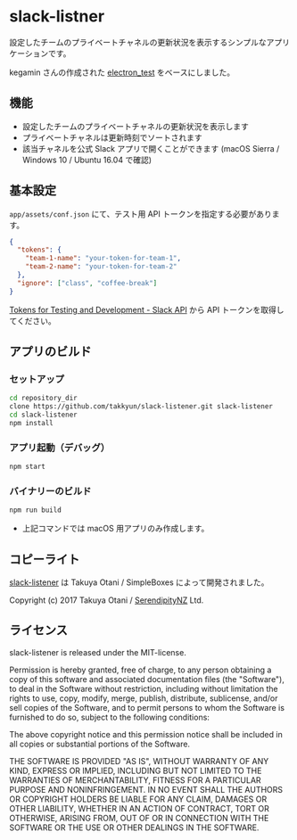 # slack-listner

設定したチームのプライベートチャネルの更新状況を表示するシンプルなアプリケーションです。

kegamin さんの作成された [electron_test](https://github.com/kegamin/electron_test.git) をベースにしました。

## 機能

* 設定したチームのプライベートチャネルの更新状況を表示します
* プライベートチャネルは更新時刻でソートされます
* 該当チャネルを公式 Slack アプリで開くことができます (macOS Sierra / Windows 10 / Ubuntu 16.04 で確認)

## 基本設定

`app/assets/conf.json` にて、テスト用 API トークンを指定する必要があります。

```json
{
  "tokens": {
    "team-1-name": "your-token-for-team-1",
    "team-2-name": "your-token-for-team-2"
  },
  "ignore": ["class", "coffee-break"]
}
```

[Tokens for Testing and Development - Slack API](https://api.slack.com/docs/oauth-test-tokens) から API トークンを取得してください。


## アプリのビルド

### セットアップ

```bash
cd repository_dir
clone https://github.com/takkyun/slack-listener.git slack-listener
cd slack-listener
npm install
```

### アプリ起動（デバッグ）

```bash
npm start
```

### バイナリーのビルド

```bash
npm run build
```

* 上記コマンドでは macOS 用アプリのみ作成します。

## コピーライト

[slack-listener](https://github.com/takkyun/slack-listener.gitC) は Takuya Otani / SimpleBoxes によって開発されました。

Copyright (c) 2017 Takuya Otani / [SerendipityNZ](http://serendipitynz.com/) Ltd.

## ライセンス

slack-listener is released under the MIT-license.

Permission is hereby granted, free of charge, to any person obtaining
a copy of this software and associated documentation files (the
"Software"), to deal in the Software without restriction, including
without limitation the rights to use, copy, modify, merge, publish,
distribute, sublicense, and/or sell copies of the Software, and to
permit persons to whom the Software is furnished to do so, subject to
the following conditions:

The above copyright notice and this permission notice shall be
included in all copies or substantial portions of the Software.

THE SOFTWARE IS PROVIDED "AS IS", WITHOUT WARRANTY OF ANY KIND,
EXPRESS OR IMPLIED, INCLUDING BUT NOT LIMITED TO THE WARRANTIES OF
MERCHANTABILITY, FITNESS FOR A PARTICULAR PURPOSE AND NONINFRINGEMENT.
IN NO EVENT SHALL THE AUTHORS OR COPYRIGHT HOLDERS BE LIABLE FOR ANY
CLAIM, DAMAGES OR OTHER LIABILITY, WHETHER IN AN ACTION OF CONTRACT,
TORT OR OTHERWISE, ARISING FROM, OUT OF OR IN CONNECTION WITH THE
SOFTWARE OR THE USE OR OTHER DEALINGS IN THE SOFTWARE.
